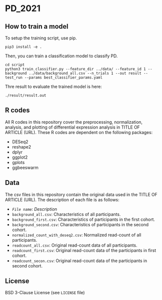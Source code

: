 # PD_2021


## How to train a model
To setup the training script, use pip.
```shell
pip3 install -e .
```

Then, you can train a classification model to classify PD.
```shell
cd script
python3 train_classifier.py --feature_dir ../data/ --feature_id 1 --background ../data/background_all.csv --n_trials 1 --out result --test_run --params best_classifier_params.yaml
```

Thre result to evaluate the trained model is here:
```shell
./result/result.out
```


## R codes
All R codes in this repository cover the preprocessing, normalization, analysis, and plotting of differential expression analysis in TITLE OF ARTICLE (URL). These R codes are dependent on the following packages:
- DESeq2
- reshape2
- dplyr
- ggplot2
- gplots
- ggbeeswarm


## Data
The csv files in this repository contain the original data used in the TITLE OF ARTICLE (URL). The description of each file is as follows:
- *`File name`: Description*
- `background_all.csv`: Characteristics of all participants.
- `background_first.csv`: Characteristics of participants in the first cohort.
- `background_second.csv`: Characteristics of participants in the second cohort.
- `normalized_count_with_deseq2.csv`: Normalized read-count of all participants.
- `readcount_all.csv`: Original read-count data of all participants.
- `readcount_first.csv`: Original read-count data of the participants in first cohort.
- `readcount_secon.csv`: Original read-count data of the participants in second cohort.


## License
BSD 3-Clause License (see `LICENSE` file)
